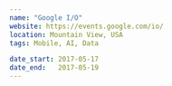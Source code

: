 ```yaml
---
name: "Google I/O"
website: https://events.google.com/io/
location: Mountain View, USA
tags: Mobile, AI, Data

date_start: 2017-05-17
date_end:   2017-05-19
---
```


